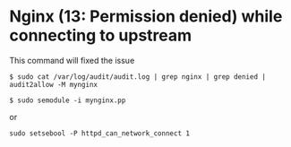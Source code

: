 Nginx (13: Permission denied) while connecting to upstream
=======

This command will fixed the issue

   `$ sudo cat /var/log/audit/audit.log | grep nginx | grep denied | audit2allow -M mynginx`
   
   `$ sudo semodule -i mynginx.pp`

or

   `sudo setsebool -P httpd_can_network_connect 1`
